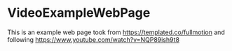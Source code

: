 # VideoExampleWebPage
This is an example web page took from https://templated.co/fullmotion and following https://www.youtube.com/watch?v=NQP89ish9t8
